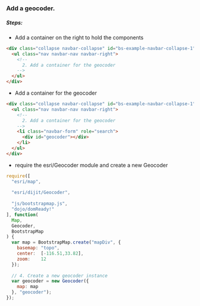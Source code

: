 ### Add a geocoder.

##### Steps:

- Add a container on the right to hold the components
```html
<div class="collapse navbar-collapse" id="bs-example-navbar-collapse-1">
  <ul class="nav navbar-nav navbar-right">
    <!--
      2. Add a container for the geocoder
    -->
  </ul>
</div>
```
    
- Add a container for the geocoder
```html
<div class="collapse navbar-collapse" id="bs-example-navbar-collapse-1">
  <ul class="nav navbar-nav navbar-right">
    <!--
      2. Add a container for the geocoder
    -->
    <li class="navbar-form" role="search">
      <div id="geocoder"></div>
    </li> 
  </ul>
</div>
```

- require the esri/Geocoder module and create a new Geocoder
```javascript
require([
  "esri/map",
  
  "esri/dijit/Geocoder",
  
  "js/bootstrapmap.js",
  "dojo/domReady!"
], function(
  Map,
  Geocoder,
  BootstrapMap
) {
  var map = BootstrapMap.create("mapDiv", {
    basemap: "topo",
    center:  [-116.51,33.82],
    zoom:    12
  });
  
  // 4. Create a new geocoder instance
  var geocoder = new Geocoder({
    map: map
  }, "geocoder");
});
```
